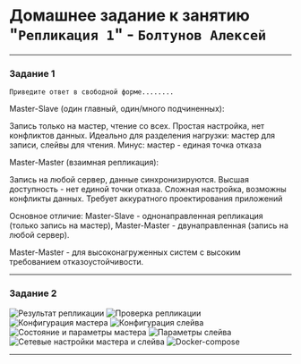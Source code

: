 # Домашнее задание к занятию "`Репликация 1`" - `Болтунов Алексей`


---

### Задание 1

`Приведите ответ в свободной форме........`

Master-Slave (один главный, один/много подчиненных):

Запись только на мастер, чтение со всех. Простая настройка, нет конфликтов данных. Идеально для разделения нагрузки: мастер для записи, слейвы для чтения.
Минус: мастер - единая точка отказа

Master-Master (взаимная репликация):

Запись на любой сервер, данные синхронизируются. Высшая доступность - нет единой точки отказа. Сложная настройка, возможны конфликты данных. 
Требует аккуратного проектирования приложений

Основное отличие: Master-Slave - однонаправленная репликация (только запись на мастер), Master-Master - двунаправленная (запись на любой сервер).

Master-Master - для высоконагруженных систем с высоким требованием отказоустойчивости.



---

### Задание 2

![Результат репликации](Scr/s1.png)
![Проверка репликации](Scr/s2.png) 
![Конфигурация мастера](Scr/s3.png) 
![Конфигурация слейва](Scr/s4.png) 
![Состояние и параметры мастера](Scr/scm5.png) 
![Параметры слейва](Scr/scs5.png) 
![Сетевые настройки мастера и слейва](Scr/s7.png) 
![Docker-compose](Scr/s8.png) 


---

